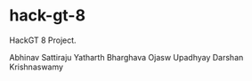 # hack-gt-8
HackGT 8 Project. 

Abhinav Sattiraju
Yatharth Bharghava
Ojasw Upadhyay
Darshan Krishnaswamy